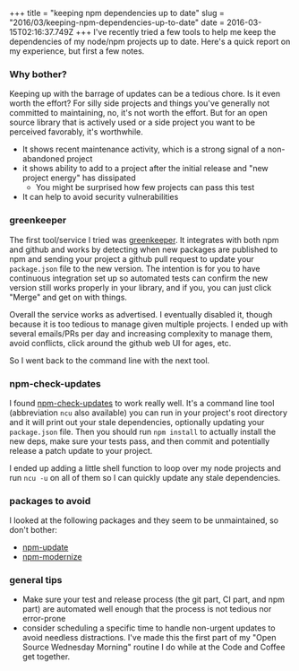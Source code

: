 +++
title = "keeping npm dependencies up to date"
slug = "2016/03/keeping-npm-dependencies-up-to-date"
date = 2016-03-15T02:16:37.749Z
+++
I've recently tried a few tools to help me keep the dependencies of my node/npm projects up to date. Here's a quick report on my experience, but first a few notes.

### Why bother?

Keeping up with the barrage of updates can be a tedious chore. Is it even worth the effort? For silly side projects and things you've generally not committed to maintaining, no, it's not worth the effort. But for an open source library that is actively used or a side project you want to be perceived favorably, it's worthwhile.

- It shows recent maintenance activity, which is a strong signal of a non-abandoned project
- it shows ability to add to a project after the initial release and "new project energy" has dissipated
  - You might be surprised how few projects can pass this test
- It can help to avoid security vulnerabilities

### greenkeeper

The first tool/service I tried was [greenkeeper](http://greenkeeper.io). It integrates with both npm and github and works by detecting when new packages are published to npm and sending your project a github pull request to update your `package.json` file to the new version. The intention is for you to have continuous integration set up so automated tests can confirm the new version still works properly in your library, and if you, you can just click "Merge" and get on with things.

Overall the service works as advertised. I eventually disabled it, though because it is too tedious to manage given multiple projects. I ended up with several emails/PRs per day and increasing complexity to manage them, avoid conflicts, click around the github web UI for ages, etc.

So I went back to the command line with the next tool.

### npm-check-updates

I found [npm-check-updates](https://www.npmjs.com/package/npm-check-updates) to work really well. It's a command line tool (abbreviation `ncu` also available) you can run in your project's root directory and it will print out your stale dependencies, optionally updating your `package.json` file. Then you should run `npm install` to actually install the new deps, make sure your tests pass, and then commit and potentially release a patch update to your project.

I ended up adding a little shell function to loop over my node projects and run `ncu -u` on all of them so I can quickly update any stale dependencies.

### packages to avoid

I looked at the following packages and they seem to be unmaintained, so don't bother:

- [npm-update](https://www.npmjs.com/package/npm-update)
- [npm-modernize](https://www.npmjs.com/package/npm-modernize)

### general tips

- Make sure your test and release process (the git part, CI part, and npm part) are automated well enough that the process is not tedious nor error-prone
- consider scheduling a specific time to handle non-urgent updates to avoid needless distractions. I've made this the first part of my "Open Source Wednesday Morning" routine I do while at the Code and Coffee get together.
